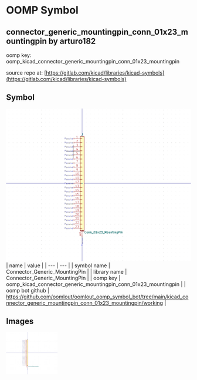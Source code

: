 # OOMP Symbol  
## connector_generic_mountingpin_conn_01x23_mountingpin  by arturo182  
  
oomp key: oomp_kicad_connector_generic_mountingpin_conn_01x23_mountingpin  
  
source repo at: [https://gitlab.com/kicad/libraries/kicad-symbols](https://gitlab.com/kicad/libraries/kicad-symbols)  
## Symbol  
  
[![working.png](working_600.png)](working.png)  
| name | value | 
| --- | --- | 
| symbol name | Connector_Generic_MountingPin | 
| library name | Connector_Generic_MountingPin | 
| oomp key | oomp_kicad_connector_generic_mountingpin_conn_01x23_mountingpin | 
| oomp bot github | https://github.com/oomlout/oomlout_oomp_symbol_bot/tree/main/kicad_connector_generic_mountingpin_conn_01x23_mountingpin/working | 
## Images  
  
[![working.png](working_140.png)](working.png)  
